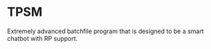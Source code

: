 # TPSM
Extremely advanced batchfile program that is designed to be a smart chatbot with RP support. 
